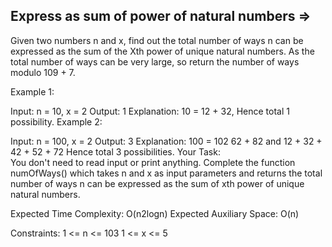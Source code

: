 Express as sum of power of natural numbers  =>
------------------------------------------- 



Given two numbers n and x, find out the total number of ways n can be expressed as the sum of the Xth power of unique natural numbers. As the total number of ways can be very large, so return the number of ways modulo 109 + 7. 

Example 1:

Input: 
n = 10, x = 2
Output: 
1 
Explanation: 
10 = 12 + 32, Hence total 1 possibility. 
Example 2:

Input: 
n = 100, x = 2
Output: 
3
Explanation: 
100 = 102 
62 + 82 and 12 + 32 + 42 + 52 + 72 
Hence total 3 possibilities. 
Your Task:  
You don't need to read input or print anything. Complete the function numOfWays() which takes n and x as input parameters and returns the total number of ways n can be expressed as the sum of xth power of unique natural numbers.

Expected Time Complexity: O(n2logn)
Expected Auxiliary Space: O(n)

Constraints:
1 <= n <= 103
1 <= x <= 5

